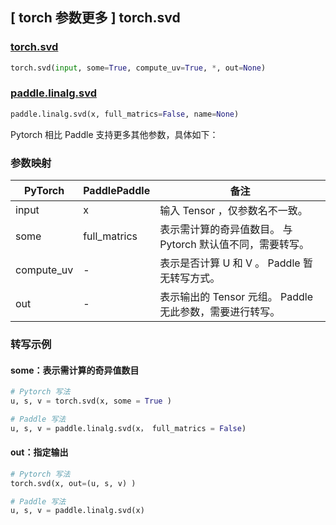 ## [ torch 参数更多 ] torch.svd

### [torch.svd](https://pytorch.org/docs/stable/generated/torch.svd.html?highlight=torch+svd#torch.svd)

```python
torch.svd(input, some=True, compute_uv=True, *, out=None)
```

### [paddle.linalg.svd](https://www.paddlepaddle.org.cn/documentation/docs/zh/api/paddle/linalg/svd_cn.html#svd)

```python
paddle.linalg.svd(x, full_matrics=False, name=None)
```

Pytorch 相比 Paddle 支持更多其他参数，具体如下：

### 参数映射
| PyTorch       | PaddlePaddle | 备注                                                   |
| ------------- | ------------ | ------------------------------------------------------ |
| input          | x            | 输入 Tensor ，仅参数名不一致。                           |
| some          | full_matrics            | 表示需计算的奇异值数目。 与 Pytorch 默认值不同，需要转写。                         |
| compute_uv          | -            | 表示是否计算 U 和 V 。  Paddle 暂无转写方式。                         |
| out          | -            | 表示输出的 Tensor 元组。 Paddle 无此参数，需要进行转写。                           |

### 转写示例
#### some：表示需计算的奇异值数目
```python
# Pytorch 写法
u, s, v = torch.svd(x, some = True )

# Paddle 写法
u, s, v = paddle.linalg.svd(x， full_matrics = False)
```
#### out：指定输出
```python
# Pytorch 写法
torch.svd(x, out=(u, s, v) )

# Paddle 写法
u, s, v = paddle.linalg.svd(x)
```
